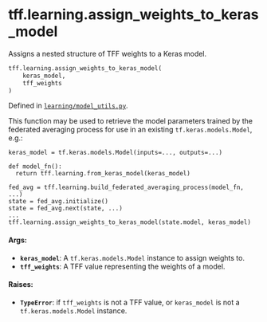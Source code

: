 <div itemscope itemtype="http://developers.google.com/ReferenceObject">
<meta itemprop="name" content="tff.learning.assign_weights_to_keras_model" />
<meta itemprop="path" content="Stable" />
</div>

# tff.learning.assign_weights_to_keras_model

Assigns a nested structure of TFF weights to a Keras model.

```python
tff.learning.assign_weights_to_keras_model(
    keras_model,
    tff_weights
)
```

Defined in
[`learning/model_utils.py`](http://github.com/tensorflow/federated/tree/master/tensorflow_federated/python/learning/model_utils.py).

<!-- Placeholder for "Used in" -->

This function may be used to retrieve the model parameters trained by the
federated averaging process for use in an existing `tf.keras.models.Model`,
e.g.:

```
keras_model = tf.keras.models.Model(inputs=..., outputs=...)

def model_fn():
  return tff.learning.from_keras_model(keras_model)

fed_avg = tff.learning.build_federated_averaging_process(model_fn, ...)
state = fed_avg.initialize()
state = fed_avg.next(state, ...)
...
tff.learning.assign_weights_to_keras_model(state.model, keras_model)
```

#### Args:

*   <b>`keras_model`</b>: A `tf.keras.models.Model` instance to assign weights
    to.
*   <b>`tff_weights`</b>: A TFF value representing the weights of a model.

#### Raises:

*   <b>`TypeError`</b>: if `tff_weights` is not a TFF value, or `keras_model` is
    not a `tf.keras.models.Model` instance.
